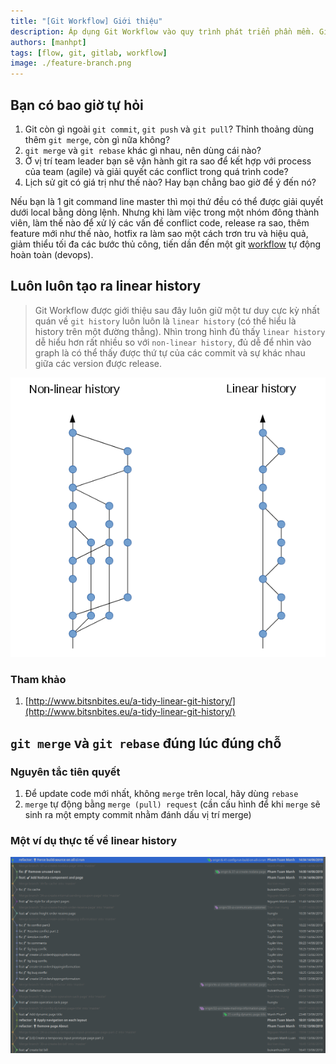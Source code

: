 ```yaml
---
title: "[Git Workflow] Giới thiệu"
description: Áp dụng Git Workflow vào quy trình phát triển phần mềm. Giới thiệu về Git Workflow đã và đang được sử dụng cho team agile.
authors: [manhpt]
tags: [flow, git, gitlab, workflow]
image: ./feature-branch.png
---
```


## Bạn có bao giờ tự hỏi

1.  Git còn gì ngoài `git commit`, `git push` và `git pull`? Thỉnh thoảng dùng thêm `git merge`, còn gì nữa không?
2.  `git merge` và `git rebase` khác gì nhau, nên dùng cái nào?
3.  Ở vị trí team leader bạn sẽ vận hành git ra sao để kết hợp với process của team (agile) và giải quyết các conflict trong quá trình code?
4.  Lịch sử git có giá trị như thế nào? Hay bạn chẳng bao giờ để ý đến nó?

Nếu bạn là 1 git command line master thì mọi thứ đều có thể được giải quyết dưới local bằng dòng lệnh. Nhưng khi làm việc trong một nhóm đông thành viên, làm thế nào để xử lý các vấn đề conflict code, release ra sao, thêm feature mới như thế nào, hotfix ra làm sao một cách trơn tru và hiệu quả, giảm thiểu tối đa các bước thủ công, tiến dần đến một git [workflow](/tags/workflow/) tự động hoàn toàn (devops).

## Luôn luôn tạo ra linear history

> Git Workflow được giới thiệu sau đây luôn giữ một tư duy cực kỳ nhất quán về `git history` luôn luôn là `linear history` (có thể hiểu là history trên một đường thẳng). Nhìn trong hình đủ thấy `linear history` dễ hiểu hơn rất nhiều so với `non-linear history`, đủ dễ để nhìn vào graph là có thể thấy được thứ tự của các commit và sự khác nhau giữa các version được release.

![](./1-nonlinear-vs-linear.png)

### Tham khảo

1.  [http://www.bitsnbites.eu/a-tidy-linear-git-history/](http://www.bitsnbites.eu/a-tidy-linear-git-history/)

## `git merge` và `git rebase` đúng lúc đúng chỗ

### Nguyên tắc tiên quyết

1.  Để update code mới nhất, không `merge` trên local, hãy dùng `rebase`
2.  `merge` tự động bằng `merge (pull) request` (cần cấu hình để khi `merge` sẽ sinh ra một empty commit nhằm đánh dấu vị trí merge)

### Một ví dụ thực tế về linear history

![](./Screenshot_20190614_175118.png)
